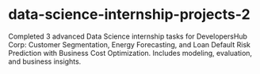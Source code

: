 # data-science-internship-projects-2
Completed 3 advanced Data Science internship tasks for DevelopersHub Corp: Customer Segmentation, Energy Forecasting, and Loan Default Risk Prediction with Business Cost Optimization. Includes modeling, evaluation, and business insights.
